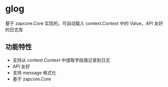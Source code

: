 # glog
基于 zapcore.Core 实现的，可自动载入 context.Context 中的 Value，API 友好的日志库

## 功能特性
- 支持从 context.Context 中提取字段值记录到日志
- API 友好
- 支持 message 格式化
- 基于 zapcore.Core
